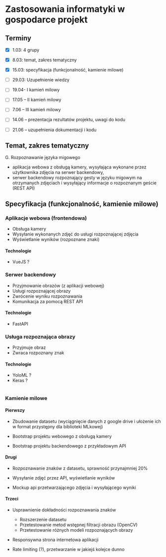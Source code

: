 # Zastosowania informatyki w gospodarce projekt

## Terminy

- [x] 1.03: 4 grupy
- [x] 8.03: temat, zakres tematyczny
- [x] 15.03: specyfikacja (funkcjonalność,  kamienie milowe)
- [ ] 29.03: Uzupełnienie wiedzy
- [ ] 19.04- I kamień milowy
- [ ] 17.05 – II kamień milowy
- [ ] 7.06 – III kamień milowy
- [ ] 14.06 – prezentacja rezultatów projektu, uwagi do kodu
- [ ] 21.06 – uzupełnienia dokumentacji i kodu


## Temat, zakres tematyczny

G. Rozpoznawanie języka migowego


- aplikacja webowa z obsługą kamery, wysyłająca wykonane przez użytkownika zdjęcia na serwer backendowy, 
- serwer backendowy rozpoznający gesty w języku migowym na otrzymanych zdjęciach i wysyłający informacje o rozpoznanym geście (REST API)


## Specyfikacja (funkcjonalność, kamienie milowe)

### Aplikacje webowa (frontendowa)

- Obsługa kamery
- Wysyłanie wykonanych zdjęć do usługi rozpoznającej zdjęcia
- Wyświetlanie wyników (rozpoznane znaki)

#### Technologie

- VueJS ?

### Serwer backendowy

- Przyjmowanie obrazów (z aplikacji webowej)
- Usługi rozpoznającej obrazy
- Zwrócenie wyniku rozpoznawania
- Komunikacja za pomocą REST API

#### Technologie

- FastAPI

### Usługa rozpoznająca obrazy

- Przyjmuje obraz
- Zwraca rozpoznany znak

#### Technologie

- YoloML ?
- Keras ?

# 

### Kamienie milowe

#### Pierwszy

- Zbudowanie datasetu (wyciągnięcie danych z google drive i ułożenie ich w format przystępny dla biblioteki MLkowej)

- Bootstrap projektu webowego z obsługą kamery

- Bootstrap projektu backendowego z przykładowym API


#### Drugi

- Rozpoznawanie znaków z datasetu, sprawność przynajmniej 20%

- Wysyłanie zdjęć przez API, wyświetlanie wyników

- Mockup api przetwarzającego zdjęcia i wysyłającego wyniki


#### Trzeci

- Usprawnienie dokładności rozpoznawania znaków
    - Rozszerzenie datasetu
    - Przetestowanie metod wstępnej filtracji obrazu (OpenCV)
    - Przetestowanie różnych modeli rozpoznających obrazy

- Responsywna strona internetowa aplikacji

- Rate limiting (?), przetwarzanie w jakiejś kolejce dunno
